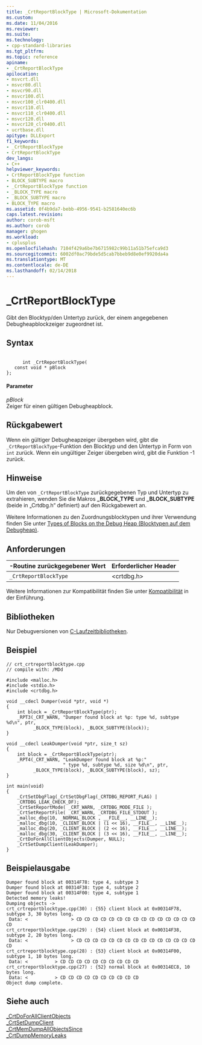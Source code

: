 ```yaml
---
title: _CrtReportBlockType | Microsoft-Dokumentation
ms.custom: 
ms.date: 11/04/2016
ms.reviewer: 
ms.suite: 
ms.technology:
- cpp-standard-libraries
ms.tgt_pltfrm: 
ms.topic: reference
apiname:
- _CrtReportBlockType
apilocation:
- msvcrt.dll
- msvcr80.dll
- msvcr90.dll
- msvcr100.dll
- msvcr100_clr0400.dll
- msvcr110.dll
- msvcr110_clr0400.dll
- msvcr120.dll
- msvcr120_clr0400.dll
- ucrtbase.dll
apitype: DLLExport
f1_keywords:
- _CrtReportBlockType
- CrtReportBlockType
dev_langs:
- C++
helpviewer_keywords:
- CrtReportBlockType function
- BLOCK_SUBTYPE macro
- _CrtReportBlockType function
- _BLOCK_TYPE macro
- _BLOCK_SUBTYPE macro
- BLOCK_TYPE macro
ms.assetid: 0f4b9da7-bebb-4956-9541-b2581640ec6b
caps.latest.revision: 
author: corob-msft
ms.author: corob
manager: ghogen
ms.workload:
- cplusplus
ms.openlocfilehash: 7104f429a6be7b6715982c99b11a51b75efca9d3
ms.sourcegitcommit: 6002df0ac79bde5d5cab7bbeb9d8e0ef9920da4a
ms.translationtype: MT
ms.contentlocale: de-DE
ms.lasthandoff: 02/14/2018
---
```

# <a name="crtreportblocktype"></a>_CrtReportBlockType
Gibt den Blocktyp/den Untertyp zurück, der einem angegebenen Debugheapblockzeiger zugeordnet ist.  
  
## <a name="syntax"></a>Syntax  
  
```  
  
      int _CrtReportBlockType(  
   const void * pBlock  
};  
```  
  
#### <a name="parameters"></a>Parameter  
 *pBlock*  
 Zeiger für einen gültigen Debugheapblock.  
  
## <a name="return-value"></a>Rückgabewert  
 Wenn ein gültiger Debugheapzeiger übergeben wird, gibt die `_CrtReportBlockType`-Funktion den Blocktyp und den Untertyp in Form von `int` zurück. Wenn ein ungültiger Zeiger übergeben wird, gibt die Funktion -1 zurück.  
  
## <a name="remarks"></a>Hinweise  
 Um den von `_CrtReportBlockType` zurückgegebenen Typ und Untertyp zu extrahieren, wenden Sie die Makros **_BLOCK_TYPE** und **_BLOCK_SUBTYPE** (beide in „Crtdbg.h“ definiert) auf den Rückgabewert an.  
  
 Weitere Informationen zu den Zuordnungsblocktypen und ihrer Verwendung finden Sie unter [Types of Blocks on the Debug Heap (Blocktypen auf dem Debugheap)](/visualstudio/debugger/crt-debug-heap-details).  
  
## <a name="requirements"></a>Anforderungen  
  
|-Routine zurückgegebener Wert|Erforderlicher Header|  
|-------------|---------------------|  
|`_CrtReportBlockType`|\<crtdbg.h>|  
  
 Weitere Informationen zur Kompatibilität finden Sie unter [Kompatibilität](../../c-runtime-library/compatibility.md) in der Einführung.  
  
## <a name="libraries"></a>Bibliotheken  
 Nur Debugversionen von [C-Laufzeitbibliotheken](../../c-runtime-library/crt-library-features.md).  
  
## <a name="example"></a>Beispiel  
  
```  
// crt_crtreportblocktype.cpp  
// compile with: /MDd  
  
#include <malloc.h>  
#include <stdio.h>  
#include <crtdbg.h>  
  
void __cdecl Dumper(void *ptr, void *)  
{  
    int block = _CrtReportBlockType(ptr);  
    _RPT3(_CRT_WARN, "Dumper found block at %p: type %d, subtype %d\n", ptr,  
          _BLOCK_TYPE(block), _BLOCK_SUBTYPE(block));  
}  
  
void __cdecl LeakDumper(void *ptr, size_t sz)  
{  
    int block = _CrtReportBlockType(ptr);  
    _RPT4(_CRT_WARN, "LeakDumper found block at %p:"  
                     " type %d, subtype %d, size %d\n", ptr,  
          _BLOCK_TYPE(block), _BLOCK_SUBTYPE(block), sz);  
}  
  
int main(void)  
{  
    _CrtSetDbgFlag(_CrtSetDbgFlag(_CRTDBG_REPORT_FLAG) |   
    _CRTDBG_LEAK_CHECK_DF);  
    _CrtSetReportMode( _CRT_WARN, _CRTDBG_MODE_FILE );  
    _CrtSetReportFile( _CRT_WARN, _CRTDBG_FILE_STDOUT );  
    _malloc_dbg(10, _NORMAL_BLOCK , __FILE__, __LINE__);  
    _malloc_dbg(10, _CLIENT_BLOCK | (1 << 16), __FILE__, __LINE__);  
    _malloc_dbg(20, _CLIENT_BLOCK | (2 << 16), __FILE__, __LINE__);  
    _malloc_dbg(30, _CLIENT_BLOCK | (3 << 16), __FILE__, __LINE__);  
    _CrtDoForAllClientObjects(Dumper, NULL);  
    _CrtSetDumpClient(LeakDumper);  
}  
```  
  
## <a name="sample-output"></a>Beispielausgabe  
  
```  
Dumper found block at 00314F78: type 4, subtype 3  
Dumper found block at 00314F38: type 4, subtype 2  
Dumper found block at 00314F00: type 4, subtype 1  
Detected memory leaks!  
Dumping objects ->  
crt_crtreportblocktype.cpp(30) : {55} client block at 0x00314F78, subtype 3, 30 bytes long.  
 Data: <                > CD CD CD CD CD CD CD CD CD CD CD CD CD CD CD CD  
crt_crtreportblocktype.cpp(29) : {54} client block at 0x00314F38, subtype 2, 20 bytes long.  
 Data: <                > CD CD CD CD CD CD CD CD CD CD CD CD CD CD CD CD  
crt_crtreportblocktype.cpp(28) : {53} client block at 0x00314F00, subtype 1, 10 bytes long.  
 Data: <          > CD CD CD CD CD CD CD CD CD CD  
crt_crtreportblocktype.cpp(27) : {52} normal block at 0x00314EC8, 10 bytes long.  
 Data: <          > CD CD CD CD CD CD CD CD CD CD  
Object dump complete.  
```  
  
## <a name="see-also"></a>Siehe auch  
 [_CrtDoForAllClientObjects](../../c-runtime-library/reference/crtdoforallclientobjects.md)   
 [_CrtSetDumpClient](../../c-runtime-library/reference/crtsetdumpclient.md)   
 [_CrtMemDumpAllObjectsSince](../../c-runtime-library/reference/crtmemdumpallobjectssince.md)   
 [_CrtDumpMemoryLeaks](../../c-runtime-library/reference/crtdumpmemoryleaks.md)